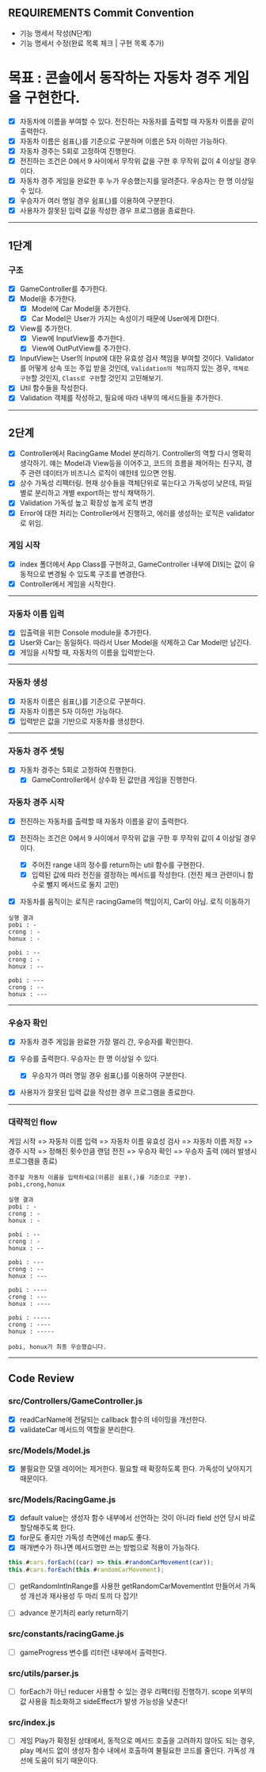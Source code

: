 ## REQUIREMENTS Commit Convention

- 기능 명세서 작성(N단계)
- 기능 명세서 수정(완료 목록 체크 | 구현 목록 추가)

# 목표 : 콘솔에서 동작하는 자동차 경주 게임을 구현한다.

- [x] 자동차에 이름을 부여할 수 있다. 전진하는 자동차를 출력할 때 자동차 이름을 같이 출력한다.
- [x] 자동차 이름은 쉼표(,)를 기준으로 구분하며 이름은 5자 이하만 가능하다.
- [x] 자동차 경주는 5회로 고정하여 진행한다.
- [x] 전진하는 조건은 0에서 9 사이에서 무작위 값을 구한 후 무작위 값이 4 이상일 경우이다.
- [x] 자동차 경주 게임을 완료한 후 누가 우승했는지를 알려준다. 우승자는 한 명 이상일 수 있다.
- [x] 우승자가 여러 명일 경우 쉼표(,)를 이용하여 구분한다.
- [x] 사용자가 잘못된 입력 값을 작성한 경우 프로그램을 종료한다.

---

## 1단계

### 구조

- [x] GameController를 추가한다.
- [x] Model을 추가한다.
  - [x] Model에 Car Model을 추가한다.
  - [x] Car Model은 User가 가지는 속성이기 때문에 User에게 DI한다.
- [x] View를 추가한다.
  - [x] View에 InputView를 추가한다.
  - [x] View에 OutPutView를 추가한다.
- [x] InputView는 User의 Input에 대한 유효성 검사 책임을 부여할 것이다. Validator를 어떻게 상속 또는 주입 받을 것인데, `Validation의 책임`까지 있는 경우, `객체로 구현`할 것인지, `Class로 구현`할 것인지 고민해보기.
- [x] Util 함수들을 작성한다.
- [x] Validation 객체를 작성하고, 필요에 따라 내부의 메서드들을 추가한다.

---

## 2단계

- [x] Controller에서 RacingGame Model 분리하기.
      Controller의 역할 다시 명확히 생각하기. 얘는 Model과 View등을 이어주고, 코드의 흐름을 제어하는 친구지, 경주 관련 데이터가 비즈니스 로직이 얘한테 있으면 안됨.
- [x] 상수 가독성 리팩터링.
      현재 상수들을 객체단위로 묶는다고 가독성이 낮은데, 파일별로 분리하고 개별 export하는 방식 채택하기.
- [x] Validation 가독성 높고 확장성 높게 로직 변경
- [x] Error에 대한 처리는 Controller에서 진행하고, 에러를 생성하는 로직은 validator로 위임.

### 게임 시작

- [x] index 폴더에서 App Class를 구현하고, GameController 내부에 DI되는 값이 유동적으로 변경될 수 있도록 구조를 변경한다.
- [x] Controller에서 게임을 시작한다.

---

### 자동차 이름 입력

- [x] 입출력을 위한 Console module을 추가한다.
- [x] User와 Car는 동일하다. 따라서 User Model을 삭제하고 Car Model만 남긴다.
- [x] 게임을 시작할 때, 자동차의 이름을 입력받는다.

---

### 자동차 생성

- [x] 자동차 이름은 쉼표(,)를 기준으로 구분하다.
- [x] 자동차 이름은 5자 이하만 가능하다.
- [x] 입력받은 값을 기반으로 자동차를 생성한다.

---

### 자동차 경주 셋팅

- [x] 자동차 경주는 5회로 고정하여 진행한다.
  - [x] GameController에서 상수화 된 값만큼 게임을 진행한다.

### 자동차 경주 시작

- [x] 전진하는 자동차를 출력할 때 자동차 이름을 같이 출력한다.
- [x] 전진하는 조건은 0에서 9 사이에서 무작위 값을 구한 후 무작위 값이 4 이상일 경우이다.

  - [x] 주어진 range 내의 정수를 return하는 util 함수를 구현한다.
  - [x] 입력된 값에 따라 전진을 결정하는 메서드를 작성한다. (전진 체크 관련이니 함수로 뺄지 메서드로 둘지 고민)

- [x] 자동차를 움직이는 로직은 racingGame의 책임이지, Car이 아님. 로직 이동하기

```shell
실행 결과
pobi : -
crong : -
honux : -

pobi : --
crong : -
honux : --

pobi : ---
crong : --
honux : ---
```

---

### 우승자 확인

- [x] 자동차 경주 게임을 완료한 가장 멀리 간, 우승자를 확인한다.
- [x] 우승를 출력한다. 우승자는 한 명 이상일 수 있다.

  - [x] 우승자가 여러 명일 경우 쉼표(,)를 이용하여 구분한다.

- [x] 사용자가 잘못된 입력 값을 작성한 경우 프로그램을 종료한다.

---

### 대략적인 flow

게임 시작 => 자동차 이름 입력 => 자동차 이름 유효성 검사 => 자동차 이름 저장 => 경주 시작 => 정해진 횟수만큼 랜덤 전진 => 우승자 확인 => 우승자 출력
(에러 발생시 프로그램을 종료)

```text
경주할 자동차 이름을 입력하세요(이름은 쉼표(,)를 기준으로 구분).
pobi,crong,honux

실행 결과
pobi : -
crong : -
honux : -

pobi : --
crong : -
honux : --

pobi : ---
crong : --
honux : ---

pobi : ----
crong : ---
honux : ----

pobi : -----
crong : ----
honux : -----

pobi, honux가 최종 우승했습니다.
```

---

## Code Review

### src/Controllers/GameController.js

- [x] readCarName에 전달되는 callback 함수의 네이밍을 개선한다.
- [x] validateCar 메서드의 역할을 분리한다.

### src/Models/Model.js

- [x] 불필요한 모델 레이어는 제거한다. 필요할 때 확장하도록 한다. 가독성이 낮아지기 때문이다.

### src/Models/RacingGame.js

- [x] default value는 생성자 함수 내부에서 선언하는 것이 아니라 field 선언 당시 바로 할당해주도록 한다.
- [x] for문도 좋지만 가독성 측면에선 map도 좋다.
- [x] 매개변수가 하나면 메서드명만 쓰는 방법으로 적용이 가능하다.

```js
this.#cars.forEach((car) => this.#randomCarMovement(car));
this.#cars.forEach(this.#randomCarMovement);
```

- [ ] getRandomIntInRange를 사용한 getRandomCarMovementInt 만들어서 가독성 개선과 재사용성 두 마리 토끼 다 잡기!

- [ ] advance 분기처리 early return하기

### src/constants/racingGame.js

- [ ] gameProgress 변수를 리터런 내부에서 출력한다.

### src/utils/parser.js

- [ ] forEach가 아닌 reducer 사용할 수 있는 경우 리팩터링 진행하기.
      scope 외부의 값 사용을 최소화하고 sideEffect가 발생 가능성을 낮춘다!

### src/index.js

- [ ] 게임 Play가 확정된 상태에서, 동적으로 메서드 호출을 고려하지 않아도 되는 경우, play 메서드 없이 생성자 함수 내에서 호출하여 불필요한 코드를 줄인다. 가독성 개선에 도움이 되기 때문이다.
